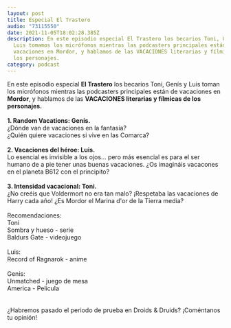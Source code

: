 ```yaml
---
layout: post
title: Especial El Trastero
audio: "73115550"
date: 2021-11-05T18:02:28.385Z
description: En este episodio especial El Trastero los becarios Toni, Genís y
  Luis tomamos los micrófonos mientras las podcasters principales están de
  vacaciones en Mordor, y hablamos de las VACACIONES literarias y fílmicas de
  los personajes.
category: podcast
---
```

En este episodio especial **El Trastero** los becarios Toni, Genís y Luis toman los micrófonos mientras las podcasters principales están de vacaciones en **Mordor**, y hablamos de las **VACACIONES literarias y fílmicas de los personajes.**\
\
**1. Random Vacations: Genís.**\
¿Dónde van de vacaciones en la fantasía?\
¿Quién quiere vacaciones si vive en las Comarca?\
\
**2. Vacaciones del héroe: Luis.**\
Lo esencial es invisible a los ojos… pero más esencial es para el ser humano de a pie tener unas buenas vacaciones. ¿Os imagináis vacacones en el planeta B612 con el principito?\
\
**3. Intensidad vacacional: Toni.**\
¿No creéis que Voldermort no era tan malo? ¡Respetaba las vacaciones de Harry cada año! ¿Es Mordor el Marina d'or de la Tierra media?\
\
Recomendaciones:\
Toni\
Sombra y hueso - serie\
Baldurs Gate - videojuego\
\
Luis:\
Record of Ragnarok - anime\
\
Genis:\
Unmatched - juego de mesa\
America - Pelicula\
\
\
¿Habremos pasado el periodo de prueba en Droids & Druids? ¡Coméntanos tu opinión!